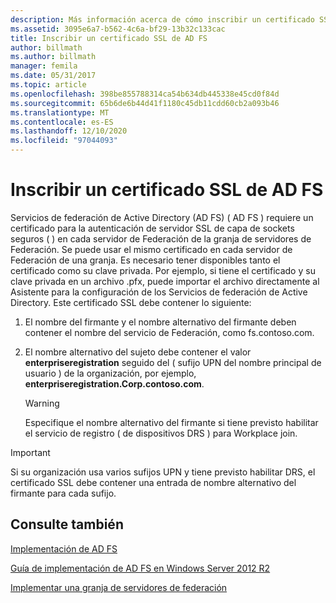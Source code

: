 ```yaml
---
description: Más información acerca de cómo inscribir un certificado SSL para AD FS
ms.assetid: 3095e6a7-b562-4c6a-bf29-13b32c133cac
title: Inscribir un certificado SSL de AD FS
author: billmath
ms.author: billmath
manager: femila
ms.date: 05/31/2017
ms.topic: article
ms.openlocfilehash: 398be855788314ca54b634db445338e45cd0f84d
ms.sourcegitcommit: 65b6de6b44d41f1180c45db11cdd60cb2a093b46
ms.translationtype: MT
ms.contentlocale: es-ES
ms.lasthandoff: 12/10/2020
ms.locfileid: "97044093"
---
```

# <a name="enroll-an-ssl-certificate-for-ad-fs"></a>Inscribir un certificado SSL de AD FS

Servicios de federación de Active Directory (AD FS) \( AD FS \) requiere un certificado para la autenticación de servidor SSL de capa de sockets seguros \( \) en cada servidor de Federación de la granja de servidores de Federación. Se puede usar el mismo certificado en cada servidor de Federación de una granja. Es necesario tener disponibles tanto el certificado como su clave privada. Por ejemplo, si tiene el certificado y su clave privada en un archivo .pfx, puede importar el archivo directamente al Asistente para la configuración de los Servicios de federación de Active Directory. Este certificado SSL debe contener lo siguiente:

1.  El nombre del firmante y el nombre alternativo del firmante deben contener el nombre del servicio de Federación, como fs.contoso.com.

2.  El nombre alternativo del sujeto debe contener el valor **enterpriseregistration** seguido del \( sufijo UPN del nombre principal de usuario \) de la organización, por ejemplo, **enterpriseregistration.Corp.contoso.com**.

    > [!WARNING]
    > Especifique el nombre alternativo del firmante si tiene previsto habilitar el servicio de registro \( de dispositivos DRS \) para Workplace join.

> [!IMPORTANT]
> Si su organización usa varios sufijos UPN y tiene previsto habilitar DRS, el certificado SSL debe contener una entrada de nombre alternativo del firmante para cada sufijo.

## <a name="see-also"></a>Consulte también
[Implementación de AD FS](../../ad-fs/AD-FS-Deployment.md)

[Guía de implementación de AD FS en Windows Server 2012 R2](../../ad-fs/deployment/Windows-Server-2012-R2-AD-FS-Deployment-Guide.md)

[Implementar una granja de servidores de federación](../../ad-fs/deployment/Deploying-a-Federation-Server-Farm.md)



